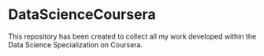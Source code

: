 # DataScienceCoursera

This repository has been created to collect all my work developed within the Data Science Specialization on Coursera.
